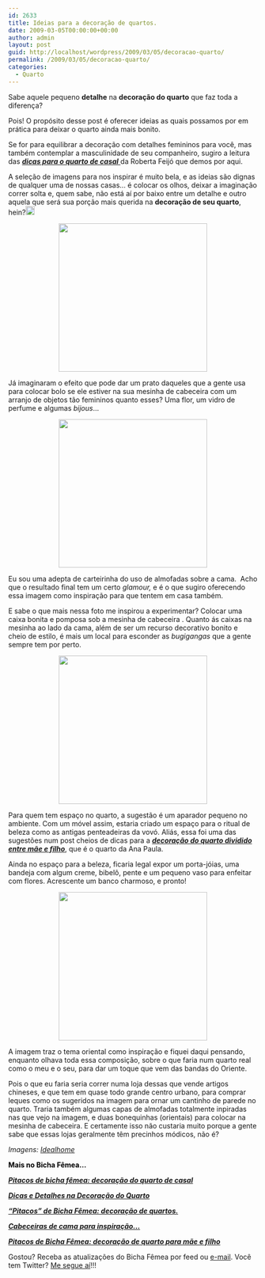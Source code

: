 ```yaml
---
id: 2633
title: Ideias para a decoração de quartos.
date: 2009-03-05T00:00:00+00:00
author: admin
layout: post
guid: http://localhost/wordpress/2009/03/05/decoracao-quarto/
permalink: /2009/03/05/decoracao-quarto/
categories:
  - Quarto
---
```

Sabe aquele pequeno **detalhe** na **decoração do quarto** que faz toda a diferença?

Pois! O propósito desse post é oferecer ideias as quais possamos por em prática para deixar o quarto ainda mais bonito.

Se for para equilibrar a decoração com detalhes femininos para você, mas também contemplar a masculinidade de seu companheiro, sugiro a leitura das <a href="http://www.trololodemulher.com.br/2010/03/29/pitacos-de-bicha-femea-decoracao-do-quarto-de-casal/" target="_self"><strong><em>dicas para o quarto de casal</em></strong> </a>da Roberta Feijó que demos por aqui.

A seleção de imagens para nos inspirar é muito bela, e as ideias são dignas de qualquer uma de nossas casas… é colocar os olhos, deixar a imaginação correr solta e, quem sabe, não está aí por baixo entre um detalhe e outro aquela que será sua porção mais querida na **decoração de seu quarto**, hein?[<img style="display: inline;" title="clip_image001[4]" src="http://www.trololodemulher.com.br/blog/wp-content/uploads/2009/03/clip-image0014-thumb3.gif" alt="clip_image001[4]" width="18" height="18" />](http://www.trololodemulher.com.br/blog/wp-content/uploads/2009/03/clip-image00143.gif)

<p style="text-align: center;">
  <a href="http://www.trololodemulher.com.br/blog/wp-content/uploads/2011/03/decoracao-de-quartos.jpg"><img class="alignnone size-full wp-image-6172" title="decoração de quartos" src="http://www.trololodemulher.com.br/blog/wp-content/uploads/2011/03/decoracao-de-quartos.jpg" alt="" width="300" height="300" /></a>
</p>

Já imaginaram o efeito que pode dar um prato daqueles que a gente usa para colocar bolo se ele estiver na sua mesinha de cabeceira com um arranjo de objetos tão femininos quanto esses? Uma flor, um vidro de perfume e algumas _bijous_…[](http://www.trololodemulher.com.br/blog/wp-content/uploads/2009/03/clip-image00163.gif)

<p style="text-align: center;">
  <a href="http://www.trololodemulher.com.br/blog/wp-content/uploads/2011/03/decoracao-de-quartos2.jpg"><img class="alignnone size-full wp-image-6173" title="decoração de quartos[2]" src="http://www.trololodemulher.com.br/blog/wp-content/uploads/2011/03/decoracao-de-quartos2.jpg" alt="" width="300" height="300" /></a>
</p>

Eu sou uma adepta de carteirinha do uso de almofadas sobre a cama.  Acho que o resultado final tem um certo _glamour,_ e é o que sugiro oferecendo essa imagem como inspiração para que tentem em casa também.

E sabe o que mais nessa foto me inspirou a experimentar? Colocar uma caixa bonita e pomposa sob a mesinha de cabeceira . Quanto ás caixas na mesinha ao lado da cama, além de ser um recurso decorativo bonito e cheio de estilo, é mais um local para esconder as _bugigangas_ que a gente sempre tem por perto.

<p style="text-align: center;">
  <a href="http://www.trololodemulher.com.br/blog/wp-content/uploads/2011/03/decoracao-de-quartos3.jpg"><img class="alignnone size-full wp-image-6174" title="decoração de quartos[3]" src="http://www.trololodemulher.com.br/blog/wp-content/uploads/2011/03/decoracao-de-quartos3.jpg" alt="" width="300" height="300" /></a>
</p>

Para quem tem espaço no quarto, a sugestão é um aparador pequeno no ambiente. Com um móvel assim, estaria criado um espaço para o ritual de beleza como as antigas penteadeiras da vovó. Aliás, essa foi uma das sugestões num post cheios de dicas para a **_<a href="http://www.trololodemulher.com.br/2010/04/22/pitacos-de-bicha-femea-decoracao-de-quarto-para-mae-e-filho/" target="_self">decoração do quarto dividido entre mãe e filho</a>_**, que é o quarto da Ana Paula.

Ainda no espaço para a beleza, ficaria legal expor um porta-jóias, uma bandeja com algum creme, bibelô, pente e um pequeno vaso para enfeitar com flores. Acrescente um banco charmoso, e pronto!

<p style="text-align: center;">
  <a href="http://www.trololodemulher.com.br/blog/wp-content/uploads/2011/03/decoracao-de-quartos4.jpg"><img class="alignnone size-full wp-image-6175" title="decoração de quartos[4]" src="http://www.trololodemulher.com.br/blog/wp-content/uploads/2011/03/decoracao-de-quartos4.jpg" alt="" width="300" height="300" /></a>
</p>

A imagem traz o tema oriental como inspiração e fiquei daqui pensando, enquanto olhava toda essa composição, sobre o que faria num quarto real como o meu e o seu, para dar um toque que vem das bandas do Oriente.

Pois o que eu faria seria correr numa loja dessas que vende artigos chineses, e que tem em quase todo grande centro urbano, para comprar leques como os sugeridos na imagem para ornar um cantinho de parede no quarto. Traria também algumas capas de almofadas totalmente inpiradas nas que vejo na imagem, e duas bonequinhas (orientais) para colocar na mesinha de cabeceira. E certamente isso não custaria muito porque a gente sabe que essas lojas geralmente têm precinhos módicos, não é?[](http://www.trololodemulher.com.br/blog/wp-content/uploads/2009/03/clip-image001142.gif)

_Imagens:_ <a href="http://www.idealhomemagazine.co.uk/" target="_blank"><em>Idealhome</em></a>

**<span style="color: #000000;">Mais no Bicha Fêmea…</span>**

**<span style="color: #000000;"><em><a href="http://www.trololodemulher.com.br/2010/03/29/pitacos-de-bicha-femea-decoracao-do-quarto-de-casal/" target="_self">Pitacos de bicha fêmea: decoração do quarto de casal</a></em></span>**

[**_Dicas e Detalhes na Decoração do Quarto_**](http://www.trololodemulher.com.br/2009/10/01/dicas-e-detalhes-na-decoracao-do-quarto/)

[**_“Pitacos” de Bicha Fêmea: decoração de quartos._**](http://www.trololodemulher.com.br/2009/08/11/pitacos-de-bicha-fmea-decorao-de-quartos/)

[**_Cabeceiras de cama para inspiração…_**](http://www.trololodemulher.com.br/2009/04/30/cabeceiras-de-cama-para-inspirao/)

**_<a href="http://www.trololodemulher.com.br/2010/04/22/pitacos-de-bicha-femea-decoracao-de-quarto-para-mae-e-filho/" target="_self">Pitacos de Bicha Fêmea: decoração de quarto para mãe e filho</a>_**

Gostou? Receba as atualizações do Bicha Fêmea por <a>feed </a>ou <a href="http://feedburner.google.com/fb/a/mailverify?uri=blogbichafemea&loc=pt_BR" target="_blank">e-mail</a>. Você tem Twitter? <a href="http://twitter.com/bichafemea" target="_blank">Me segue aí</a>!!!